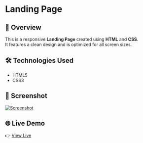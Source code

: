 # Landing Page

## 🔎 Overview  
This is a responsive **Landing Page** created using **HTML** and **CSS**.  
It features a clean design and is optimized for all screen sizes.

## 🛠 Technologies Used  
- HTML5  
- CSS3  

## 📸 Screenshot  
[![Screenshot](https://i.postimg.cc/GhWjTVbk/Screenshot-2025-06-03-at-20-38-06.png)](https://postimg.cc/F7xS2PdR)

## 🌐 Live Demo  
👉 <a href="https://landing-page-xx.netlify.app/" target="_blank">View Live</a>
